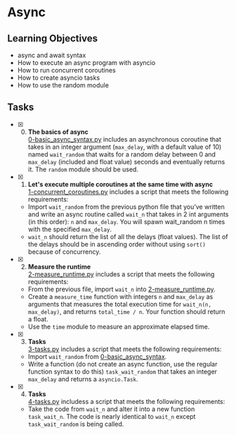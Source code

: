 # Async

## Learning Objectives
* async and await syntax
* How to execute an async program with asyncio
* How to run concurrent coroutines
* How to create asyncio tasks
* How to use the random module

## Tasks

+ [x] 0. **The basics of async**<br/>[0-basic_async_syntax.py](0-basic_async_syntax.py) includes an asynchronous coroutine that takes in an integer argument (`max_delay`, with a default value of 10) named `wait_random` that waits for a random delay between 0 and `max_delay` (included and float value) seconds and eventually returns it. The `random` module should be used.

+ [x] 1. **Let's execute multiple coroutines at the same time with async**<br/>[1-concurrent_coroutines.py](1-concurrent_coroutines.py) includes a script that meets the following requirements:
  + Import `wait_random` from the previous python file that you’ve written and write an async routine called `wait_n` that takes in 2 int arguments (in this order): `n` and `max_delay`. You will spawn wait_random n times with the specified `max_delay`.
  + `wait_n` should return the list of all the delays (float values). The list of the delays should be in ascending order without using `sort()` because of concurrency.

+ [x] 2. **Measure the runtime**<br/>[2-measure_runtime.py](2-measure_runtime.py) includes a script that meets the following requirements:
  + From the previous file, import `wait_n` into [2-measure_runtime.py](2-measure_runtime.py).
  + Create a `measure_time` function with integers `n` and `max_delay` as arguments that measures the total execution time for `wait_n(n, max_delay)`, and returns `total_time / n`. Your function should return a float.
  + Use the `time` module to measure an approximate elapsed time.

+ [x] 3. **Tasks**<br/>[3-tasks.py](3-tasks.py) includes a script that meets the following requirements:
  + Import `wait_random` from [0-basic_async_syntax](0-basic_async_syntax).
  + Write a function (do not create an async function, use the regular function syntax to do this) `task_wait_random` that takes an integer `max_delay` and returns a `asyncio.Task`.

+ [x] 4. **Tasks**<br/>[4-tasks.py](4-tasks.py) includess a script that meets the following requirements:
  + Take the code from `wait_n` and alter it into a new function `task_wait_n`. The code is nearly identical to `wait_n` except `task_wait_random` is being called.

